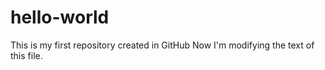 # hello-world
This is my first repository created in GitHub
Now I'm modifying the text of this file.
